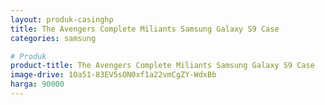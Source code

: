 ```yaml
---
layout: produk-casinghp
title: The Avengers Complete Miliants Samsung Galaxy S9 Case
categories: samsung

# Produk
product-title: The Avengers Complete Miliants Samsung Galaxy S9 Case
image-drive: 1Oa51-83EV5sON0xf1a22vmCgZY-WdxBb
harga: 90000
---
```

